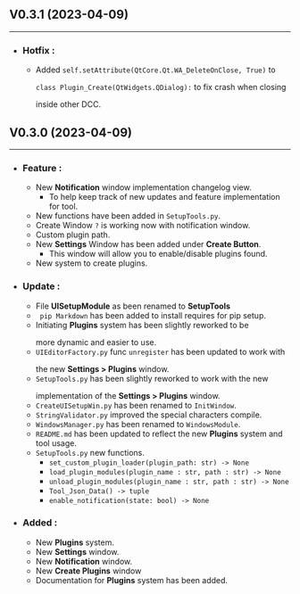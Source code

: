 ## V0.3.1 (2023-04-09)
___
  - ### Hotfix : 
    - Added `self.setAttribute(QtCore.Qt.WA_DeleteOnClose, True)` to </p>
    `class Plugin_Create(QtWidgets.QDialog):` to fix crash when closing </p>
    inside other DCC.

## V0.3.0 (2023-04-09) 
___
  - ### Feature : 
    - New **Notification** window implementation changelog view.
      - To help keep track of new updates and feature implementation for tool.
    - New functions have been added in `SetupTools.py`.
    - Create Window `?` is working now with notification window.
    - Custom plugin path.
    - New **Settings** Window has been added under **Create Button**.
      - This window will allow you to enable/disable plugins found.
    -  New system to create plugins.

  - ### Update :
    - File **UISetupModule** as been renamed to **SetupTools**
    - ` pip Markdown` has been added to install requires for pip setup.
    - Initiating **Plugins** system has been slightly reworked to be </p>
    more dynamic and easier to use.
    - `UIEditorFactory.py` func `unregister` has been updated to work with </p>
    the new **Settings > Plugins** window.
    - `SetupTools.py` has been slightly reworked to work with the new </p>
    implementation of the **Settings > Plugins** window.
    - `CreateUISetupWin.py` has been renamed to `InitWindow`.
    - `StringValidator.py` improved the special characters compile.
    - `WindowsManager.py` has been renamed to `WindowsModule`.
    - `README.md` has been updated to reflect the new **Plugins** system and tool usage.
    - `SetupTools.py` new functions.
        - `set_custom_plugin_loader(plugin_path: str) -> None`
        - `load_plugin_modules(plugin_name : str, path : str) -> None`
        - `unload_plugin_modules(plugin_name : str, path : str) -> None`
        - `Tool_Json_Data() -> tuple`
        - `enable_notification(state: bool) -> None`

  - ### Added :
    - New **Plugins** system.
    - New **Settings** window.
    - New **Notification** window.
    - New **Create Plugins** window
    - Documentation for **Plugins** system has been added.